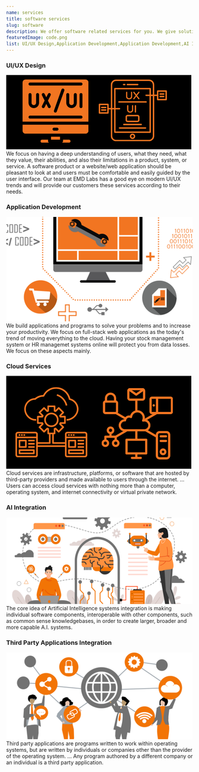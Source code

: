 ```yaml
---
name: services
title: software services
slug: software
description: We offer software related services for you. We give solutions to your web related problems and other applications
featuredImage: code.png
list: UI/UX Design,Application Development,Application Development,AI Integration,Third Party Applications Integration
---
```


### UI/UX Design

![ui/uxdesign](software/uiux1.png)
We focus on having a deep understanding of users, what they need, what they value, their abilities, and also their limitations in a product, system, or service. A software product or a website/web application should be pleasant to look at and users must be comfortable and easily guided by the user interface. Our team at EMD Labs has a good eye on modern UI/UX trends and will provide our customers these services according to their needs.

### Application Development

![aplicationdevelopment](software/appdev.png)
We build applications and programs to solve your problems and to increase your productivity. We focus on full-stack web applications as the today's trend of moving everything to the cloud. Having your stock management system or HR managemet systems online will protect you from data losses. We focus on these aspects mainly.

### Cloud Services

![cloud](software/cloud.png)
Cloud services are infrastructure, platforms, or software that are hosted by third-party providers and made available to users through the internet. … Users can access cloud services with nothing more than a computer, operating system, and internet connectivity or virtual private network.

### AI Integration

![ai-integration](software/ai.png)
The core idea of Artificial Intelligence systems integration is making individual software components, interoperable with other components, such as common sense knowledgebases, in order to create larger, broader and more capable A.I. systems.

### Third Party Applications Integration

![thirdparty-app-dev](software/thirdparty.png)
Third party applications are programs written to work within operating systems, but are written by individuals or companies other than the provider of the operating system. … Any program authored by a different company or an individual is a third party application.
